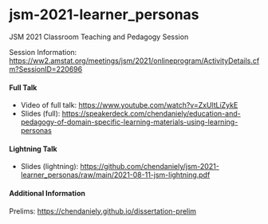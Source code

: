 # jsm-2021-learner_personas
JSM 2021 Classroom Teaching and Pedagogy Session

Session Information: https://ww2.amstat.org/meetings/jsm/2021/onlineprogram/ActivityDetails.cfm?SessionID=220696

#### Full Talk
- Video of full talk: https://www.youtube.com/watch?v=ZxUltLiZykE
- Slides (full): https://speakerdeck.com/chendaniely/education-and-pedagogy-of-domain-specific-learning-materials-using-learning-personas

#### Lightning Talk
- Slides (lightning): https://github.com/chendaniely/jsm-2021-learner_personas/raw/main/2021-08-11-jsm-lightning.pdf

#### Additional Information

Prelims: https://chendaniely.github.io/dissertation-prelim
